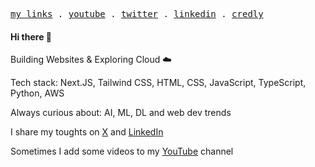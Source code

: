 <p align="left">
  <samp>
    <a href="https://jakubgania.io">my links</a> .
    <a href="https://www.youtube.com/@jakubganiasoftware/featured">youtube</a> .
    <a href="https://twitter.com/jakubgania">twitter</a> .
    <a href="https://twitter.com/jakubgania](http://linkedin.com/in/jakubgania/">linkedin</a> .
    <a href="https://www.credly.com/users/jakub-gania/badges">credly</a>
  </samp>
</p>

#### Hi there 👋

<!-- I'm a software developer from Dortmund, Germany. -->

Building Websites & Exploring Cloud ☁️

Tech stack:
Next.JS, Tailwind CSS, HTML, CSS, JavaScript, TypeScript, Python, AWS
<!--
- Next.js
- Tailwind CSS
- HTML
- CSS
- JavaScript
- TypeScript
- Python
- AWS
-->

Always curious about: AI, ML, DL and web dev trends

I share my toughts on [X](https://www.twitter.com/jakubgania) and [LinkedIn](http://linkedin.com/in/jakubgania/)

Sometimes I add some videos to my [YouTube](http://www.youtube.com/@JakubGaniaSoftware) channel


<!-- I mainly create websites, this is currently my main specialization. In my projects I use technologies such as HTML - CSS - JavaScript and additionaly Next.js and Tailwind CSS. However, these are not the only technologies I use or have used in the past.

<!-- Cloud technologies - this is the next topic that I am constantly discovering. I try to learn about typical cloud services and various concepts related to it.

In addition, I'm also interested in things like cloud computing, computers in general, artificial intelligence, machine learning, web development technologies and so on.

<!-- [![GitHub Followers](https://img.shields.io/github/followers/jakubgania?label=GitHub%20Followers!&style=social)](https://github.com/jakubgania) -->
<!-- [![YouTube Channel Subscribers](https://img.shields.io/youtube/channel/subscribers/UCpRXjQ_FgRfAqP6uIsA7UEQ?label=YouTube%20Subscribers!&style=social)](https://www.youtube.com/channel/UCpRXjQ_FgRfAqP6uIsA7UEQ?sub_confirmation=1) -->
<!-- [![Twitter Followers](https://img.shields.io/twitter/follow/jakubgania?label=Twitter%20Followers!&style=social)](https://twitter.com/intent/follow?screen_name=jakubgania) -->

<!-- --- -->

<!-- - :computer: &nbsp; I'm a software engineer specializing in full-stack web development. -->

<!-- - :rocket: &nbsp; I'm currently working on various projects. -->

<!-- - :cloud: &nbsp; I explore cloud technologies (mostly AWS). -->

<!-- - :sparkles: &nbsp; I'm learning something all the time! -->

<!-- - :iphone: &nbsp; First steps in the development of mobile applications - iOS. -->

<!-- - :test_tube: &nbsp; I like to experiment. -->

<!-- --- -->

<!-- [My Credly profile](https://www.credly.com/users/jakub-gania/badges) -->

<!-- ![aws-certified-cloud-practitioner-2](https://github.com/jakubgania/jakubgania/assets/21696393/9fa75a20-b641-4c5b-b6c9-31f0e1a723d1) -->

<!-- :computer: &nbsp; :rocket: &nbsp; :cloud: &nbsp; :sparkles: &nbsp; :test_tube:  -->

<!--
<center>
  <p align = "center">
    💻 &nbsp;  &nbsp; 🚀 &nbsp;  &nbsp; ☁️ &nbsp;  &nbsp; ✨ &nbsp;  &nbsp; 🧪
  </p>
</center>
-->

<!-- :test_tube: -->

<!--
**jakubgania/jakubgania** is a ✨ _special_ ✨ repository because its `README.md` (this file) appears on your GitHub profile.

Here are some ideas to get you started:

- 🔭 I’m currently working on ...
- 🌱 I’m currently learning ...
- 👯 I’m looking to collaborate on ...
- 🤔 I’m looking for help with ...
- 💬 Ask me about ...
- 📫 How to reach me: ...
- 😄 Pronouns: ...
- ⚡ Fun fact: ...
-->
